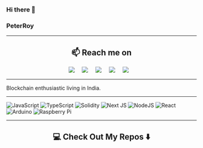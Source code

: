 ### Hi there 👋

### PeterRoy

<hr>

<h2  align="center">📫 Reach me on</h2>
<p align="center">
  <a target="_blank"href="https://www.linkedin.com/in/peter-roy-93b37b1a8/"><img src="https://img.shields.io/badge/linkedin-%230077B5.svg?&style=for-the-badge&logo=linkedin&logoColor=white" /></a>&nbsp;&nbsp;&nbsp;&nbsp;
   <a target="_blank"href="https://t.me/PeterRoyHere"><img src="https://img.shields.io/badge/-Telegram-2e90ff?style=flat-square&logo=Telegram&logoColor=white" /></a>&nbsp;&nbsp;&nbsp;&nbsp;
  <a target="_blank"href="https://twitter.com/peterroyoffl"><img src="https://img.shields.io/badge/twitter-%231DA1F2.svg?&style=for-the-badge&logo=twitter&logoColor=white" /></a>&nbsp;&nbsp;&nbsp;&nbsp;
  <a href="mailto:peterroyoffl@gmail.com?subject=Hello%20Peter,%20From%20Github"><img src="https://img.shields.io/badge/gmail-%23D14836.svg?&style=for-the-badge&logo=gmail&logoColor=white" /></a>&nbsp;&nbsp;&nbsp;&nbsp;  
  <a href="https://discord.gg/5HztpuPB"><img src="https://img.shields.io/badge/%3CServer%3E-%237289DA.svg?style=for-the-badge&logo=discord&logoColor=white" /></a>&nbsp;&nbsp;&nbsp;&nbsp;
</p>

<hr>

Blockchain enthusiastic living in India.

<hr>

![JavaScript](https://img.shields.io/badge/javascript-%23323330.svg?style=for-the-badge&logo=javascript&logoColor=%23F7DF1E) ![TypeScript](https://img.shields.io/badge/typescript-%23007ACC.svg?style=for-the-badge&logo=typescript&logoColor=white) ![Solidity](https://img.shields.io/badge/Solidity-%23363636.svg?style=for-the-badge&logo=solidity&logoColor=white) ![Next JS](https://img.shields.io/badge/Next-black?style=for-the-badge&logo=next.js&logoColor=white) ![NodeJS](https://img.shields.io/badge/node.js-6DA55F?style=for-the-badge&logo=node.js&logoColor=white) ![React](https://img.shields.io/badge/react-%2320232a.svg?style=for-the-badge&logo=react&logoColor=%2361DAFB) ![Arduino](https://img.shields.io/badge/-Arduino-00979D?style=for-the-badge&logo=Arduino&logoColor=white) ![Raspberry Pi](https://img.shields.io/badge/-RaspberryPi-C51A4A?style=for-the-badge&logo=Raspberry-Pi)

<hr>

<h2  align="center">💻 Check Out My Repos ⬇️ </h2>
